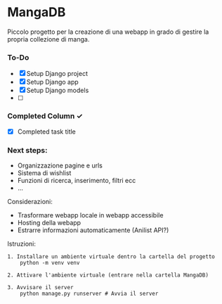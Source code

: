 # MangaDB
Piccolo progetto per la creazione di una webapp in grado di gestire la propria collezione di manga.

### To-Do
- [X] Setup Django project
- [X] Setup Django app
- [X] Setup Django models
- [ ] 

### Completed Column ✓
- [x] Completed task title  

### Next steps:
- Organizzazione pagine e urls
- Sistema di wishlist
- Funzioni di ricerca, inserimento, filtri ecc
- ...
 

Considerazioni:
- Trasformare webapp locale in webapp accessibile
- Hosting della webapp
- Estrarre informazioni automaticamente (Anilist API?)
 
Istruzioni:
```
1. Installare un ambiente virtuale dentro la cartella del progetto
    python -m venv venv

2. Attivare l'ambiente virtuale (entrare nella cartella MangaDB)

3. Avvisare il server 
    python manage.py runserver # Avvia il server